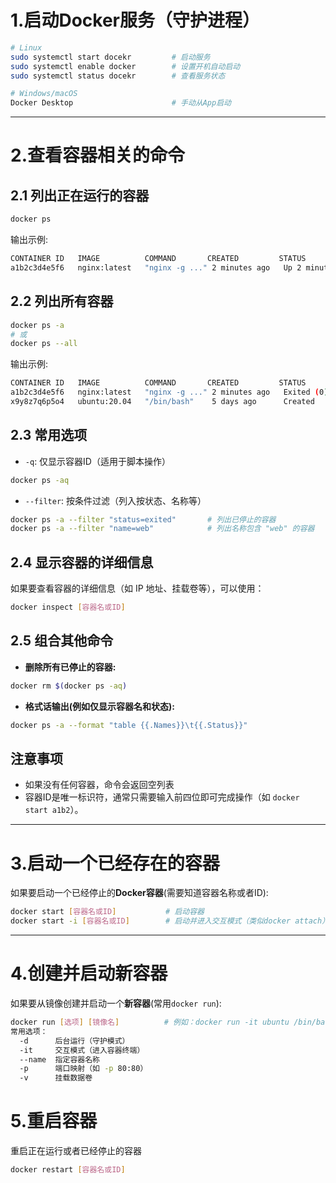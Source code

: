 # 1.启动Docker服务（守护进程）
```bash
# Linux
sudo systemctl start docekr         # 启动服务
sudo systemctl enable docker        # 设置开机自动启动
sudo systemctl status docekr        # 查看服务状态

# Windows/macOS
Docker Desktop                      # 手动从App启动
```

***

# 2.查看容器相关的命令
## 2.1 列出正在运行的容器
```bash
docker ps
```
输出示例:
```bash
CONTAINER ID   IMAGE          COMMAND       CREATED         STATUS         PORTS     NAMES
a1b2c3d4e5f6   nginx:latest   "nginx -g ..." 2 minutes ago   Up 2 minutes   80/tcp    webserver
```

## 2.2 列出所有容器
```bash
docker ps -a
# 或
docker ps --all
```
输出示例:
```bash
CONTAINER ID   IMAGE          COMMAND       CREATED         STATUS                      PORTS     NAMES
a1b2c3d4e5f6   nginx:latest   "nginx -g ..." 2 minutes ago   Exited (0) 1 minute ago              webserver
x9y8z7q6p5o4   ubuntu:20.04   "/bin/bash"    5 days ago      Created                               test-container
```
## 2.3 常用选项
* `-q`: 仅显示容器ID（适用于脚本操作）
```bash
docker ps -aq
```
* `--filter`: 按条件过滤（列入按状态、名称等）
```bash
docker ps -a --filter "status=exited"       # 列出已停止的容器
docker ps -a --filter "name=web"            # 列出名称包含 "web" 的容器
```

## 2.4 显示容器的详细信息
如果要查看容器的详细信息（如 IP 地址、挂载卷等），可以使用：
``` bash
docker inspect [容器名或ID]
```

## 2.5 组合其他命令
* **删除所有已停止的容器:**
``` bash
docker rm $(docker ps -aq)
```
* **格式话输出(例如仅显示容器名和状态):**
``` bash
docker ps -a --format "table {{.Names}}\t{{.Status}}"
```

## 注意事项
* 如果没有任何容器，命令会返回空列表
* 容器ID是唯一标识符，通常只需要输入前四位即可完成操作（如 `docker start a1b2`）。

***

# 3.启动一个已经存在的容器
如果要启动一个已经停止的**Docker容器**(需要知道容器名称或者ID):
```bash
docker start [容器名或ID]           # 启动容器
docker start -i [容器名或ID]        # 启动并进入交互模式（类似docker attach）
```

***

# 4.创建并启动新容器
如果要从镜像创建并启动一个**新容器**(常用`docker run`):
```bash
docker run [选项] [镜像名]          # 例如：docker run -it ubuntu /bin/bash
常用选项：
  -d      后台运行（守护模式）
  -it     交互模式（进入容器终端）
  --name  指定容器名称
  -p      端口映射（如 -p 80:80）
  -v      挂载数据卷
```

# 5.重启容器
重启正在运行或者已经停止的容器
```bash
docker restart [容器名或ID]
```
